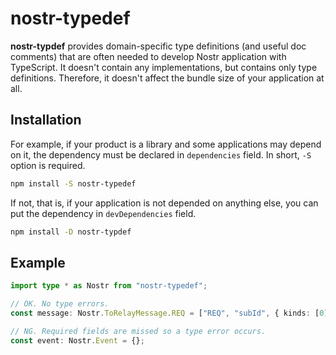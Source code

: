 # nostr-typedef

**nostr-typdef** provides domain-specific type definitions (and useful doc comments) that are often needed to develop Nostr application with TypeScript.
It doesn't contain any implementations, but contains only type definitions.
Therefore, it doesn't affect the bundle size of your application at all.

## Installation

For example, if your product is a library and some applications may depend on it, the dependency must be declared in `dependencies` field.
In short, `-S` option is required.

```sh
npm install -S nostr-typedef
```

If not, that is, if your application is not depended on anything else, you can put the dependency in `devDependencies` field.

```sh
npm install -D nostr-typdef
```

## Example

```ts
import type * as Nostr from "nostr-typedef";

// OK. No type errors.
const message: Nostr.ToRelayMessage.REQ = ["REQ", "subId", { kinds: [0] }];

// NG. Required fields are missed so a type error occurs.
const event: Nostr.Event = {};
```
